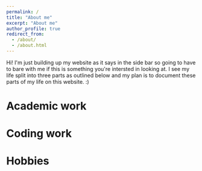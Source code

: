 ```yaml
---
permalink: /
title: "About me"
excerpt: "About me"
author_profile: true
redirect_from: 
  - /about/
  - /about.html
---
```

Hi! I'm just building up my website as it says in the side bar so going to have to bare with me if this is something you're intersted in looking at. I see my life split into three parts as outlined below and my plan is to document these parts of my life on this website. :) 

Academic work
====

Coding work
====

Hobbies
====
